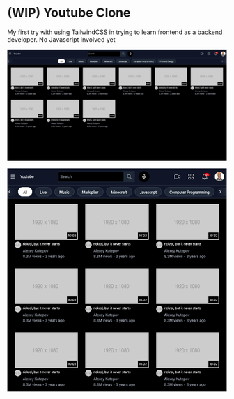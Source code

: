 # (WIP) Youtube Clone

My first try with using TailwindCSS in trying to learn frontend as a backend developer.
No Javascript involved yet

![fullscreen](https://github.com/en1tan/youtube-clone/blob/main/Screenshot%202021-10-21%20at%2002.01.47.png)

![mobile](https://github.com/en1tan/youtube-clone/blob/main/Screenshot%202021-10-21%20at%2002.03.42.png)

